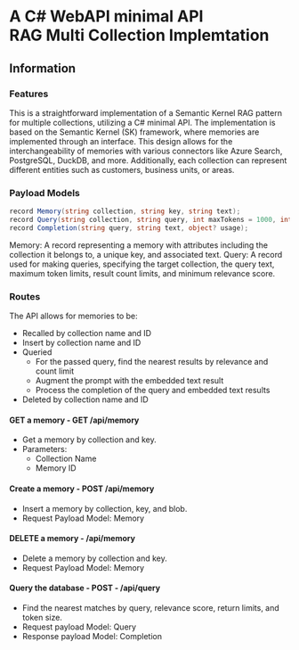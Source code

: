 # A C# WebAPI minimal API<br/>RAG Multi Collection Implemtation

## Information

### Features

This is a straightforward implementation of a Semantic Kernel RAG pattern for multiple collections, utilizing a C# minimal API. The implementation is based on the Semantic Kernel (SK) framework, where memories are implemented through an interface. This design allows for the interchangeability of memories with various connectors like Azure Search, PostgreSQL, DuckDB, and more. Additionally, each collection can represent different entities such as customers, business units, or areas.

### Payload Models

```c#
record Memory(string collection, string key, string text);
record Query(string collection, string query, int maxTokens = 1000, int limit = 3, double minRelevanceScore = 0.77);
record Completion(string query, string text, object? usage);
```

Memory: A record representing a memory with attributes including the collection it belongs to, a unique key, and associated text.
Query: A record used for making queries, specifying the target collection, the query text, maximum token limits, result count limits, and minimum relevance score.

### Routes

The API allows for memories to be:

- Recalled by collection name and ID
- Insert by collection name and ID
- Queried
  - For the passed query, find the nearest results by relevance and count limit
  - Augment the prompt with the embedded text result
  - Process the completion of the query and embedded text results
- Deleted by collection name and ID

#### GET a memory - GET /api/memory

- Get a memory by collection and key.
- Parameters:
  - Collection Name
  - Memory ID

#### Create a memory - POST /api/memory

- Insert a memory by collection, key, and blob.
- Request Payload Model: Memory

#### DELETE a memory - /api/memory

- Delete a memory by collection and key.
- Request Payload Model: Memory

#### Query the database - POST - /api/query

- Find the nearest matches by query, relevance score, return limits, and token size.
- Request payload Model: Query
- Response payload Model: Completion
